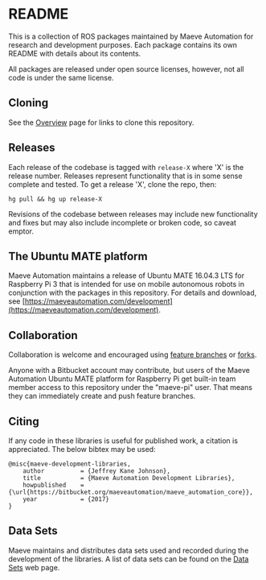 # README #

This is a collection of ROS packages maintained by Maeve Automation for
research and development purposes. Each package contains its own README with
details about its contents.

All packages are released under open source licenses, however, not all code is
under the same license.

## Cloning ##

See the [Overview](https://bitbucket.org/maeveautomation/maeve_automation_core/overview)
page for links to clone this repository.

## Releases ##

Each release of the codebase is tagged with `release-X` where 'X' is the
release number. Releases represent functionality that is in some sense complete
and tested. To get a release 'X', clone the repo, then:

    hg pull && hg up release-X

Revisions of the codebase between releases may include new functionality and
fixes but may also include incomplete or broken code, so caveat emptor.

## The Ubuntu MATE platform ##

Maeve Automation maintains a release of Ubuntu MATE 16.04.3 LTS for Raspberry
Pi 3 that is intended for use on mobile autonomous robots in conjunction with
the packages in this repository. For details and download, see
[https://maeveautomation.com/development](https://maeveautomation.com/development).

## Collaboration ##

Collaboration is welcome and encouraged using [feature branches](https://www.atlassian.com/git/tutorials/comparing-workflows#feature-branch-workflow) or [forks](https://www.atlassian.com/git/tutorials/comparing-workflows#forking-workflow).

Anyone with a Bitbucket account may contribute, but users of the Maeve
Automation Ubuntu MATE platform for Raspberry Pi get built-in team member
access to this repository under the "maeve-pi" user. That means they can
immediately create and push feature branches.

## Citing ##

If any code in these libraries is useful for published work, a citation is appreciated. The below bibtex may be used:

    @misc{maeve-development-libraries,
        author          = {Jeffrey Kane Johnson},
        title           = {Maeve Automation Development Libraries},
        howpublished    = {\url{https://bitbucket.org/maeveautomation/maeve_automation_core}},
        year            = {2017}
    }

## Data Sets ##

Maeve maintains and distributes data sets used and recorded during the development of the libraries. A list of data sets can be found on the [Data Sets](https://maeveautomation.com/data-sets/) web page.
